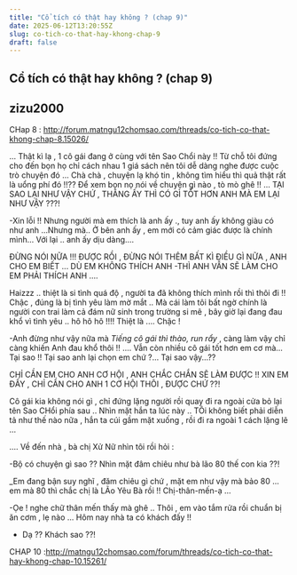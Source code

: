 ```yaml
---
title: "Cổ tích có thật hay không ? (chap 9)"
date: 2025-06-12T13:20:55Z
slug: co-tich-co-that-hay-khong-chap-9
draft: false
---
```


## Cổ tích có thật hay không ? (chap 9)

## zizu2000

CHap 8 : http://forum.matngu12chomsao.com/threads/co-tich-co-that-khong-chap-8.15026/
 
... Thật kì lạ , 1 cô gái đang ở cùng với tên Sao Chổi này !! Từ chỗ tôi đứng cho đến bọn họ chỉ cách nhau 1 giá sách nên tôi dễ dàng nghe được cuộc trò chuyện đó ... Chà chà , chuyện lạ khó tin , không tìm hiểu thì quả thật rất là uổng phí đó !!?? Để xem bọn nọ nói về chuyện gì nào , tò mò ghê !!
...
TẠI SAO LẠI NHƯ VẬY CHỨ , THẰNG ẤY THÌ CÓ GÌ TỐT HƠN ANH MÀ EM LẠI NHƯ VẬY ???!
 
-Xin lỗi !! Nhưng người mà em thích là anh ấy ., tuy anh ấy không giàu có như anh ...Nhưng mà.. Ở bên anh ấy , em mới có cảm giác được là chính mình... Với lại .. anh ấy dịu dàng....
 
ĐỪNG NÓI NỮA !!! ĐƯỢC RỒI , ĐỪNG NÓI THÊM BẤT KÌ ĐIỀU GÌ NỮA , ANH CHO EM BIẾT ... DÙ EM KHÔNG THÍCH ANH -THÌ ANH VẪN SẼ LÀM CHO EM PHẢI THÍCH ANH ....
 
Haizzz .. thiệt là si tình quá độ , người ta đã không thích mình rồi thì thôi đi !! Chậc , đúng là bị tình yêu làm mờ mắt .. Mà cái làm tôi bất ngờ chính là người con trai làm cả đám nữ sinh trong trường si mê , bây giờ lại đang đau khổ vì tình yêu .. hô hô hô !!!! Thiệt là .... Chậc !
 
-Anh đừng như vậy nữa mà *Tiếng cô gái thì thào, run rẩy* , càng làm vậy chỉ càng khiến Anh đau khổ thôi !! .... Vẫn còn nhiều cô gái tốt hơn em cơ mà... Tại sao !! Tại sao anh lại chọn em chứ ?... Tại sao vậy...??
 
CHỈ CẦN EM CHO ANH CƠ HỘI , ANH CHẮC CHẮN SẼ LÀM ĐƯỢC !! XIN EM ĐẤY , CHỈ CẦN CHO ANH 1 CƠ HỘI THÔI , ĐƯỢC CHỨ ??!
 
Cô gái kia không nói gì , chỉ đứng lặng người rồi quay đi ra ngoài cửa bỏ lại tên Sao CHổi phía sau .. Nhìn mặt hắn ta lúc này .. TÔi không biết phải diễn tả như thế nào nữa , hắn ta cúi gầm mặt xuống , rồi đi ra ngoài 1 cách lặng lẽ ...
 
....
Về đến nhà , bà chị Xử Nữ nhìn tôi rồi hỏi :
 
-Bộ có chuyện gì sao ?? Nhìn mặt đâm chiêu như bà lão 80 thế con kia ??!
 
_Em đang bận suy nghĩ , đăm chiêu gì chứ , mặt em như vậy mà bảo 80 ... em mà 80 thì chắc chị là LÃo Yêu Bà rồi !! Chị-thân-mến-ạ ...
 
-Ọe ! nghe chữ thân mến thấy mà ghê .. Thôi , em vào tắm rửa rồi chuẩn bị ăn cơm , lẹ nào ... Hôm nay nhà ta có khách đấy !!
 
- Dạ ?? Khách sao ??!
 
CHAP 10 :http://matngu12chomsao.com/forum/threads/co-tich-co-that-hay-khong-chap-10.15261/